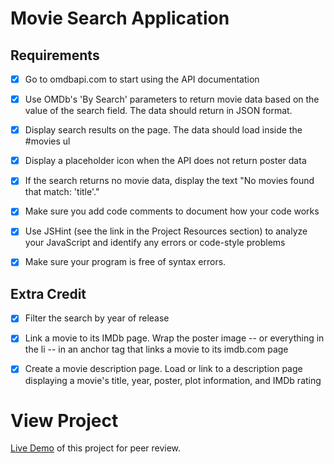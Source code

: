 Movie Search Application
================================

## Requirements

- [X] Go to omdbapi.com to start using the API documentation

- [X] Use OMDb's 'By Search' parameters to return movie data based on the value of the search field. The data should return in JSON format.

- [X] Display search results on the page. The data should load inside the #movies ul

- [X] Display a placeholder icon when the API does not return poster data

- [X] If the search returns no movie data, display the text "No movies found that match: 'title'."

- [X] Make sure you add code comments to document how your code works

- [X] Use JSHint (see the link in the Project Resources section) to analyze your JavaScript and identify any errors or code-style problems

- [X] Make sure your program is free of syntax errors.


## Extra Credit

- [X] Filter the search by year of release

- [X] Link a movie to its IMDb page. Wrap the poster image -- or everything in the li -- in an anchor tag that links a movie to its imdb.com page

- [X] Create a movie description page. Load or link to a description page displaying a movie's title, year, poster, plot information, and IMDb rating

# View Project
[Live Demo](http://re-brand.us/projects/movie-search/index.html) of this project for peer review.